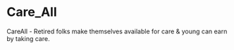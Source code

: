 # Care_All
CareAll - Retired folks make themselves available for care &amp; young can earn by taking care.
